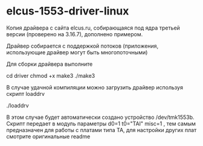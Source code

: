 # elcus-1553-driver-linux
Копия драйвера с сайта elcus.ru, собирающаяся под ядра третьей версии (проверено на 3.16.7), дополнено примером.

Драйвер собирается с поддержкой потоков (приложения, использующие драйвер могут быть многопоточными)

Для сборки драйвера выполните

cd driver
chmod +x make3
./make3


В случае удачной компиляции можно загрузить драйвер используя скрипт loaddrv

./loaddrv


В этом случае будет автоматически создано устройство /dev/tmk1553b. Скрипт передает в модуль параметры d0=1 t0="TAI" misc=1 , тем самым предназначен для работы с платами типа TA, для настройки других плат смотрите оригинальные readme